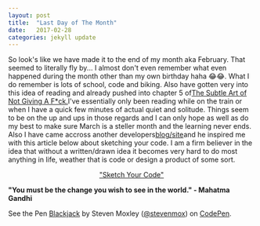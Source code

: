 ```yaml
---
layout: post
title:  "Last Day of The Month"
date:   2017-02-28
categories: jekyll update
---
```

So look's like we have made it to the end of my month aka February. That seemed to literally fly by... I almost don't even remember what even happened during the month other than my own birthday haha 😂😂. What I do remember is lots of school, code and biking. Also have gotten very into this idea of reading and already pushed into chapter 5 of<a href="" target="_blank">The Subtle Art of Not Giving A F*ck.</a>I've essentially only been reading while on the train or when I have a quick few minutes of actual quiet and solitude. Things seem to be on the up and ups in those regards and I can only hope as well as do my best to make sure March is a steller month and the learning never ends. Also I have came accross another developers<a href="http://www.thatsoftwaredude.com" target="-blank" title="The Software Dude">blog/site</a>and he inspired me with this article below about sketching your code. I am a firm believer in the idea that without a written/drawn idea it becomes very hard to do most anything in life, weather that is code or design a product of some sort.

<p style="text-align:center;"><a href="http://www.thatsoftwaredude.com/content/6421/sketching-your-code" target="_blank" title="Sketch Your Code">"Sketch Your Code"</a></p>

<b>"You must be the change you wish to see in the world." -  Mahatma Gandhi</b>

<p data-height="662" data-theme-id="dark" data-slug-hash="wJKxvj" data-default-tab="result" data-user="stevenmox" data-embed-version="2" data-pen-title="Blackjack" class="codepen">See the Pen <a href="http://codepen.io/stevenmox/pen/wJKxvj/">Blackjack</a> by Steven Moxley (<a href="http://codepen.io/stevenmox">@stevenmox</a>) on <a href="http://codepen.io">CodePen</a>.</p>
<script async src="https://production-assets.codepen.io/assets/embed/ei.js"></script>
